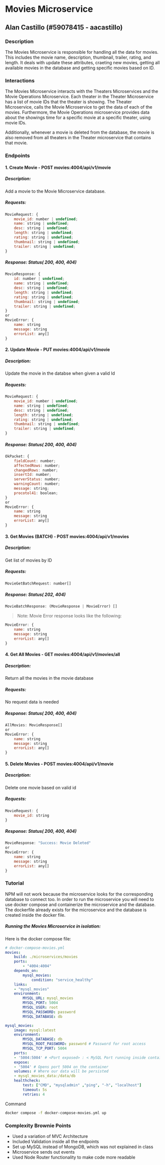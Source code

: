 # Movies Microservice
## Alan Castillo (#59078415 - aacastillo)

### Description
The Movies Microservice is responsible for handling all the data for movies. This includes the movie name, description, thumbnail, trailer, rating, and length. It deals with update these attributes, craeting new movies, getting all available movies in the database and getting specific movies based on ID.

### Interactions
The Movies Microservice interacts with the Theaters Microservices and the Movie Operations Microservice. Each theater in the Theater Microservice has a list of movie IDs that the theater is showing. The Theater Microservice, calls the Movie Microservice to get the data of each of the movies. Furthermore, the Movie Operations microservice provides data about the showings time for a specific movie at a specific theater, using movie IDs.

Additionally, whenever a movie is deleted from the database, the movie is also removed from all theaters in the Theater microservice that contains that movie.

### Endpoints
#### 1. Create Movie - POST movies:4004/api/v1/movie
##### Description: 
Add a movie to the Movie Microservice database.
##### Requests:
```js
MovieRequest: {
	movie_id: number | undefined;  
	name: string | undefined;  
	desc: string | undefined;  
	length: string | undefined;  
	rating: string | undefined;  
	thumbnail: string | undefined;  
	trailer: string | undefined;
}
```

##### Response: Status( 200, 400, 404)
```js
MovieResponse: {
	id: number | undefined;
	name: string | undefined;
	desc: string | undefined;
	length: string | undefined;
	rating: string | undefined;
	thumbnail: string | undefined;
	trailer: string | undefined;
}
or
MovieError: {
	name: string
	message: string
	errorList: any[]
}
```

#### 2. Update Movie - PUT movies:4004/api/v1/movie
##### Description: 
Update the movie in the databse when given a valid Id

##### Requests:
```js
MovieRequest: {
	movie_id: number | undefined;  
	name: string | undefined;  
	desc: string | undefined;  
	length: string | undefined;  
	rating: string | undefined;  
	thumbnail: string | undefined;  
	trailer: string | undefined;
}
```

##### Response: Status( 200, 400, 404)
```js
OkPacket: {
	fieldCount: number;
	affectedRows: number;
	changedRows: number;
	insertId: number;
	serverStatus: number;
	warningCount: number;
	message: string;
	procotol41: boolean;
}
or
MovieError: {
	name: string
	message: string
	errorList: any[]
}
```

#### 3. Get Movies (BATCH) - POST movies:4004/api/v1/movies
##### Description: 
Get list of movies by ID

##### Requests:
```js
MovieGetBatchRequest: number[]
```

##### Response: Status( 202, 404)
```js
MovieBatchResponse: (MovieResponse | MovieError) []
```

> Note: Movie Error response looks like the following:
```js
MovieError: {
	name: string
	message: string
	errorList: any[]
}
```

#### 4. Get All Movies - GET movies:4004/api/v1/movies/all
##### Description: 
Return all the movies in the movie database

##### Requests:
No request data is needed

##### Response: Status( 200, 400, 404)
```js
AllMovies: MovieResponse[]
or
MovieError: {
	name: string
	message: string
	errorList: any[]
}
```

#### 5. Delete Movies - POST movies:4004/api/v1/movie
##### Description:
Delete one movie based on valid id

##### Requests:
```js
MovieRequest: {
	movie_id: string
}
```

##### Response: Status( 200, 400, 404)
```js
MovieResponse: "Success: Movie Deleted"
or
MovieError: {
	name: string
	message: string
	errorList: any[]
}
```

### Tutorial
NPM will not work because the microservice looks for the corresponding database to connect too. In order to run the microservice you will need to use docker compose and containerize the microservice and the database. The dockerfile already exists for the microservice and the database is created inside the docker file.

##### Running the Movies Microservice in isolation:
Here is the docker compose file:
```yml
# docker-compose-movies.yml
movies:
	build: ./microservices/movies
	ports:
		- "4004:4004"
	depends_on:
		mysql_movies:
			condition: "service_healthy"
	links:
	- "mysql_movies"
	environment:
		MYSQL_URL: mysql_movies
		MYSQL_PORT: 5004
		MYSQL_USER: root
		MYSQL_PASSWORD: password
		MYSQL_DATABASE: db

mysql_movies:
	image: mysql:latest
	environment:
		MYSQL_DATABASE: db
		MYSQL_ROOT_PASSWORD: password # Password for root access
		MYSQL_TCP_PORT: 5004
	ports:
	- '5004:5004' # <Port exposed> : < MySQL Port running inside container>
	expose:
	- '5004' # Opens port 5004 on the container
	volumes: # Where our data will be persisted
	- mysql_movies_data:/data/db
	healthcheck:
		test: ["CMD", "mysqladmin" ,"ping", "-h", "localhost"]
		timeout: 5s
		retries: 4
```

Command
```bash
docker compose -f docker-compose-movies.yml up
```

### Complexity Brownie Points
- Used a variation of MVC Architecture
- Included Validation inside all the endpoints
- Set up MySQL instead of MongoDB, which was not explained in class
- Microservice sends out events
- Used Node Router functionality to make code more readable
